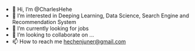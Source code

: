- 👋 Hi, I’m @CharlesHehe
- 👀 I’m interested in Deeping Learning, Data Science, Search Engine and Recommendation System
- 🌱 I’m currently looking for jobs
- 💞️ I’m looking to collaborate on ...
- 📫 How to reach me hechenjuner@gmail.com

<!---
CharlesHehe/CharlesHehe is a ✨ special ✨ repository because its `README.md` (this file) appears on your GitHub profile.
You can click the Preview link to take a look at your changes.
--->
